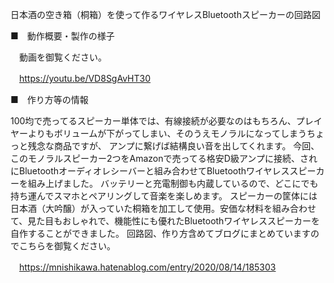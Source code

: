 日本酒の空き箱（桐箱）を使って作るワイヤレスBluetoothスピーカーの回路図

■　動作概要・製作の様子

　動画を御覧ください。

　https://youtu.be/VD8SgAvHT30


■　作り方等の情報

100均で売ってるスピーカー単体では、有線接続が必要なのはもちろん、プレイヤーよりもボリュームが下がってしまい、そのうえモノラルになってしまうちょっと残念な商品ですが、
アンプに繋げば結構良い音を出してくれます。
今回、このモノラルスピーカー2つをAmazonで売ってる格安D級アンプに接続、されにBluetoothオーディオレシーバーと組み合わせてBluetoothワイヤレススピーカーを組み上げました。
バッテリーと充電制御も内蔵しているので、どこにでも持ち運んでスマホとペアリングして音楽を楽しめます。
スピーカーの筐体には日本酒（大吟醸）が入っていた桐箱を加工して使用。安価な材料を組み合わせて、見た目もおしゃれで、機能性にも優れたBluetoothワイヤレススピーカーを自作することができました。
回路図、作り方含めてブログにまとめていますのでこちらを御覧ください。

　https://mnishikawa.hatenablog.com/entry/2020/08/14/185303


